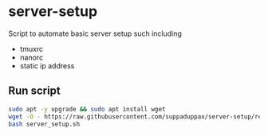 # server-setup
Script to automate basic server setup such including
- tmuxrc
- nanorc
- static ip address

## Run script
```bash
sudo apt -y upgrade && sudo apt install wget
wget -O - https://raw.githubusercontent.com/suppaduppax/server-setup/refs/heads/main/server_setup.sh
bash server_setup.sh
```
